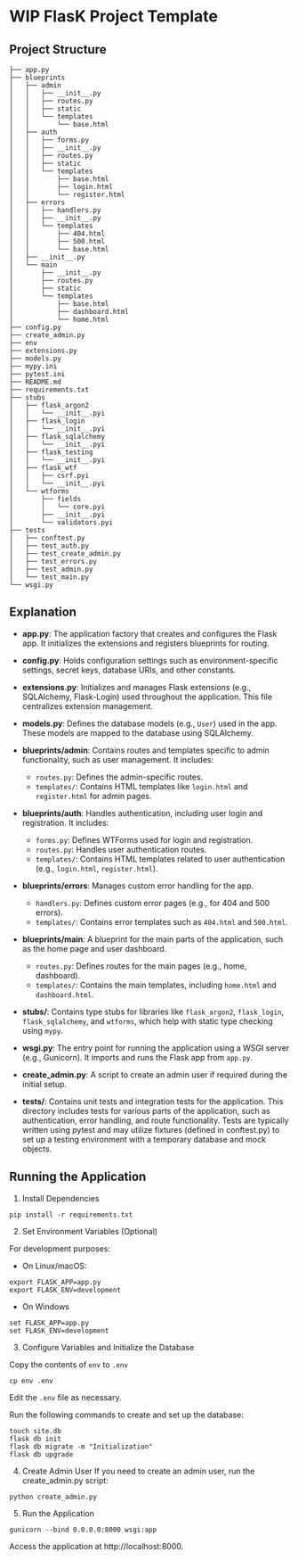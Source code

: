 # WIP FlasK Project Template

## Project Structure
```
├── app.py
├── blueprints
│   ├── admin
│   │   ├── __init__.py
│   │   ├── routes.py
│   │   ├── static
│   │   └── templates
│   │       └── base.html
│   ├── auth
│   │   ├── forms.py
│   │   ├── __init__.py
│   │   ├── routes.py
│   │   ├── static
│   │   └── templates
│   │       ├── base.html
│   │       ├── login.html
│   │       └── register.html
│   ├── errors
│   │   ├── handlers.py
│   │   ├── __init__.py
│   │   └── templates
│   │       ├── 404.html
│   │       ├── 500.html
│   │       └── base.html
│   ├── __init__.py
│   └── main
│       ├── __init__.py
│       ├── routes.py
│       ├── static
│       └── templates
│           ├── base.html
│           ├── dashboard.html
│           └── home.html
├── config.py
├── create_admin.py
├── env
├── extensions.py
├── models.py
├── mypy.ini
├── pytest.ini
├── README.md
├── requirements.txt
├── stubs
│   ├── flask_argon2
│   │   └── __init__.pyi
│   ├── flask_login
│   │   └── __init__.pyi
│   ├── flask_sqlalchemy
│   │   └── __init__.pyi
│   ├── flask_testing
│   │   └── __init__.pyi
│   ├── flask_wtf
│   │   ├── csrf.pyi
│   │   └── __init__.pyi
│   └── wtforms
│       ├── fields
│       │   └── core.pyi
│       ├── __init__.pyi
│       └── validators.pyi
├── tests
│   ├── conftest.py
│   ├── test_auth.py
│   ├── test_create_admin.py
│   ├── test_errors.py
│   ├── test_admin.py
│   └── test_main.py
└── wsgi.py
```

## Explanation

- **app.py**: The application factory that creates and configures the Flask app. 
  It initializes the extensions and registers blueprints for routing.
  
- **config.py**: Holds configuration settings such as environment-specific 
  settings, secret keys, database URIs, and other constants.
  
- **extensions.py**: Initializes and manages Flask extensions (e.g., SQLAlchemy, 
  Flask-Login) used throughout the application. This file centralizes extension 
  management.

- **models.py**: Defines the database models (e.g., `User`) used in the app. 
  These models are mapped to the database using SQLAlchemy.

- **blueprints/admin**: Contains routes and templates specific to admin 
  functionality, such as user management. It includes:
  - `routes.py`: Defines the admin-specific routes.
  - `templates/`: Contains HTML templates like `login.html` and `register.html` 
    for admin pages.

- **blueprints/auth**: Handles authentication, including user login and 
  registration. It includes:
  - `forms.py`: Defines WTForms used for login and registration.
  - `routes.py`: Handles user authentication routes.
  - `templates/`: Contains HTML templates related to user authentication 
    (e.g., `login.html`, `register.html`).

- **blueprints/errors**: Manages custom error handling for the app.
  - `handlers.py`: Defines custom error pages (e.g., for 404 and 500 errors).
  - `templates/`: Contains error templates such as `404.html` and `500.html`.

- **blueprints/main**: A blueprint for the main parts of the application, such 
  as the home page and user dashboard.
  - `routes.py`: Defines routes for the main pages (e.g., home, dashboard).
  - `templates/`: Contains the main templates, including `home.html` and 
    `dashboard.html`.

- **stubs/**: Contains type stubs for libraries like `flask_argon2`, 
  `flask_login`, `flask_sqlalchemy`, and `wtforms`, which help with static type 
  checking using `mypy`.

- **wsgi.py**: The entry point for running the application using a WSGI server 
  (e.g., Gunicorn). It imports and runs the Flask app from `app.py`.

- **create_admin.py**: A script to create an admin user if required during the 
  initial setup.

- **tests/**: Contains unit tests and integration tests for the application. 
  This directory includes tests for various parts of the application, such as 
  authentication, error handling, and route functionality. Tests are typically 
  written using pytest and may utilize fixtures (defined in conftest.py) to set 
  up a testing environment with a temporary database and mock objects.

## Running the Application

1. Install Dependencies
```
pip install -r requirements.txt
```

2. Set Environment Variables (Optional)

For development purposes:

- On Linux/macOS:
```
export FLASK_APP=app.py
export FLASK_ENV=development
```

- On Windows
```
set FLASK_APP=app.py
set FLASK_ENV=development
```

3. Configure Variables and Initialize the Database

Copy the contents of `env` to `.env`
```
cp env .env
```

Edit the `.env` file as necessary.

Run the following commands to create and set up the database:
```
touch site.db
flask db init
flask db migrate -m "Initialization"
flask db upgrade
```

4. Create Admin User
If you need to create an admin user, run the create_admin.py script:
```
python create_admin.py
```

5. Run the Application

```
gunicorn --bind 0.0.0.0:8000 wsgi:app
```

Access the application at http://localhost:8000.
